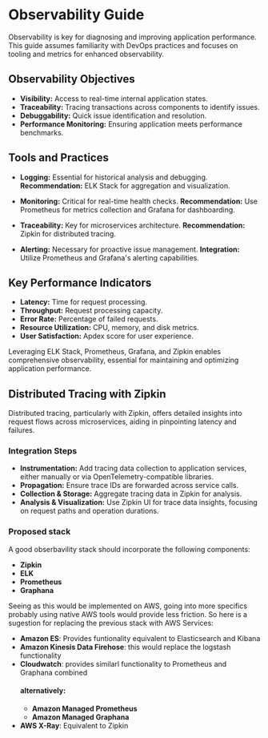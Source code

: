 # Observability Guide

Observability is key for diagnosing and improving application performance. This guide assumes familiarity with DevOps practices and focuses on tooling and metrics for enhanced observability.

## Observability Objectives

- **Visibility:** Access to real-time internal application states.
- **Traceability:** Tracing transactions across components to identify issues.
- **Debuggability:** Quick issue identification and resolution.
- **Performance Monitoring:** Ensuring application meets performance benchmarks.

## Tools and Practices

- **Logging:** Essential for historical analysis and debugging. **Recommendation:** ELK Stack for aggregation and visualization.

- **Monitoring:** Critical for real-time health checks. **Recommendation:** Use Prometheus for metrics collection and Grafana for dashboarding.

- **Traceability:** Key for microservices architecture. **Recommendation:** Zipkin for distributed tracing.

- **Alerting:** Necessary for proactive issue management. **Integration:** Utilize Prometheus and Grafana's alerting capabilities.

## Key Performance Indicators

- **Latency:** Time for request processing.
- **Throughput:** Request processing capacity.
- **Error Rate:** Percentage of failed requests.
- **Resource Utilization:** CPU, memory, and disk metrics.
- **User Satisfaction:** Apdex score for user experience.

Leveraging ELK Stack, Prometheus, Grafana, and Zipkin enables comprehensive observability, essential for maintaining and optimizing application performance.

## Distributed Tracing with Zipkin

Distributed tracing, particularly with Zipkin, offers detailed insights into request flows across microservices, aiding in pinpointing latency and failures.

### Integration Steps

- **Instrumentation:** Add tracing data collection to application services, either manually or via OpenTelemetry-compatible libraries.
- **Propagation:** Ensure trace IDs are forwarded across service calls.
- **Collection & Storage:** Aggregate tracing data in Zipkin for analysis.
- **Analysis & Visualization:** Use Zipkin UI for trace data insights, focusing on request paths and operation durations.

### Proposed stack

A good obserbavility stack should incorporate the following components:

- **Zipkin**
- **ELK**
- **Prometheus**
- **Graphana**

Seeing as this would be implemented on AWS, going into more specifics probably using native AWS tools would provide less friction. So here is a sugestion for replacing the previous stack with AWS Services:

- **Amazon ES**: Provides funtionality equivalent to Elasticsearch and Kibana
- **Amazon Kinesis Data Firehose**: this would replace the logstash functionality
- **Cloudwatch**: provides similarl functionality to Prometheus and Graphana combined
  #### alternatively:
  - **Amazon Managed Prometheus**
  - **Amazon Managed Graphana**
- **AWS X-Ray**: Equivalent to Zipkin

